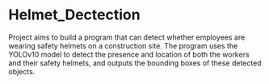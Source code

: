 # Helmet_Dectection
Project aims to build a program that can detect whether employees are wearing safety helmets on a construction site. The program uses the YOLOv10 model to detect the presence and location of both the workers and their safety helmets, and outputs the bounding boxes of these detected objects.
